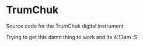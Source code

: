 TrumChuk
========

Source code for the TrumChuk digital instrument

Trying to get this damn thing to work and its 4:13am :S
